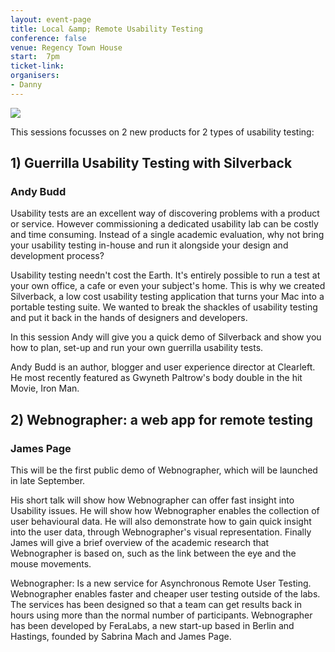 ```yaml
---
layout: event-page
title: Local &amp; Remote Usability Testing
conference: false
venue: Regency Town House
start:	7pm
ticket-link: 
organisers:
- Danny
---
```


[![](https://farm4.staticflickr.com/3135/2780007075_5e71341772_o.jpg "")](https://www.flickr.com/photos/10199641@N08/2780007075/ "")

This sessions focusses on 2 new products for 2 types of usability testing:

## 1) Guerrilla Usability Testing with Silverback

### Andy Budd

Usability tests are an excellent way of discovering problems with a product or service. However commissioning a dedicated usability lab can be costly and time consuming. Instead of a single academic evaluation, why not bring your usability testing in-house and run it alongside your design and development process?

Usability testing needn't cost the Earth. It's entirely possible to run a test at your own office, a cafe or even your subject's home. This is why we created Silverback, a low cost usability testing application that turns your Mac into a portable testing suite. We wanted to break the shackles of usability testing and put it back in the hands of designers and developers.

In this session Andy will give you a quick demo of Silverback and show you how to plan, set-up and run your own guerrilla usability tests.

Andy Budd is an author, blogger and user experience director at Clearleft. He most recently featured as Gwyneth Paltrow's body double in the hit Movie, Iron Man.

## 2) Webnographer: a web app for remote testing

### James Page

This will be the first public demo of Webnographer, which will be launched in late September.

His short talk will show how Webnographer can offer fast insight into Usability issues. He will show how Webnographer enables the collection of user behavioural data. He will also demonstrate how to gain quick insight into the user data, through Webnographer's visual representation. Finally James will give a brief overview of the academic research that Webnographer is based on, such as the link between the eye and the mouse movements.

Webnographer: Is a new service for Asynchronous Remote User Testing. Webnographer enables faster and cheaper user testing outside of the labs. The services has been designed so that a team can get results back in hours using more than the normal number of participants. Webnographer has been developed by FeraLabs, a new start-up based in Berlin and Hastings, founded by Sabrina Mach and James Page.
